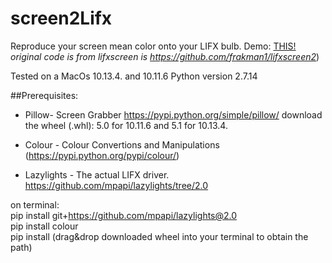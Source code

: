 # screen2Lifx

Reproduce your screen mean color onto your LIFX bulb.
Demo: [THIS!](https://youtu.be/WHCtUvEJXq0)
*original code is from lifxscreen is https://github.com/frakman1/lifxscreen2*)

Tested on a MacOs 10.13.4. and 10.11.6 Python version 2.7.14

##Prerequisites:

* Pillow- Screen Grabber https://pypi.python.org/simple/pillow/ 
download the wheel (.whl): 5.0 for 10.11.6 and 5.1 for 10.13.4.

* Colour - Colour Convertions and Manipulations  (https://pypi.python.org/pypi/colour/)

* Lazylights - The actual LIFX driver.  https://github.com/mpapi/lazylights/tree/2.0

on terminal:<br />
pip install git+https://github.com/mpapi/lazylights@2.0<br />
pip install colour<br />
pip install (drag&drop downloaded wheel into your terminal to obtain the path)<br />




